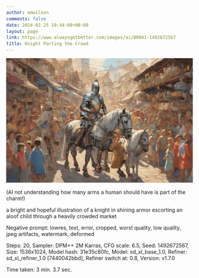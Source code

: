 ```yaml
---
author: emwilson
comments: false
date: 2024-02-25 19:44:08+00:00
layout: page
link: https://www.alwaysgetbetter.com/images/ai/00041-1492672567
title: Knight Parting the Crowd
---
```


[![Knight Parting the Crowd](/images/ai/00041-1492672567.png)](/images/ai/00041-1492672567.png)

(AI not understanding how many arms a human should have is part of the charm!)

a bright and hopeful illustration of a knight in shining armor escorting an aloof child through a heavily crowded market

Negative prompt: lowres, text, error, cropped, worst quality, low quality, jpeg artifacts, watermark, deformed

Steps: 20, Sampler: DPM++ 2M Karras, CFG scale: 6.5, Seed: 1492672567, Size: 1536x1024, Model hash: 31e35c80fc, Model: sd_xl_base_1.0, Refiner: sd_xl_refiner_1.0 [7440042bbd], Refiner switch at: 0.8, Version: v1.7.0

Time taken: 3 min. 3.7 sec.